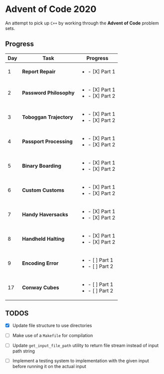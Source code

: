 # Advent of Code 2020

An attempt to pick up `C++` by working through the **Advent of Code** problem sets.

## Progress

| Day | Task                    | Progress                                             |
| --- | ----------------------- | ---------------------------------------------------- |
| 1   | **Report Repair**       | <ul><li>- [X] Part 1</li></ul>                       |
| 2   | **Password Philosophy** | <ul><li>- [X] Part 1</li><li> - [X] Part 2</li></ul> |
| 3   | **Toboggan Trajectory** | <ul><li>- [X] Part 1</li><li> - [X] Part 2</li></ul> |
| 4   | **Passport Processing** | <ul><li>- [X] Part 1</li><li> - [X] Part 2</li></ul> |
| 5   | **Binary Boarding**     | <ul><li>- [X] Part 1</li><li> - [X] Part 2</li></ul> |
| 6   | **Custom Customs**      | <ul><li>- [X] Part 1</li><li> - [X] Part 2</li></ul> |
| 7   | **Handy Haversacks**    | <ul><li>- [X] Part 1</li><li> - [X] Part 2</li></ul> |
| 8   | **Handheld Halting**    | <ul><li>- [X] Part 1</li><li> - [X] Part 2</li></ul> |
| 9   | **Encoding Error**      | <ul><li>- [ ] Part 1</li><li> - [ ] Part 2</li></ul> |
| 17  | **Conway Cubes**        | <ul><li>- [ ] Part 1</li><li> - [ ] Part 2</li></ul> |

## TODOS

- [X] Update file structure to use directories

- [ ] Make use of a `Makefile` for compilation

- [ ] Update `get_input_file_path` utility to return file stream instead of input path string

- [ ] Implement a testing system to implementation with the given input before running it on the actual input
